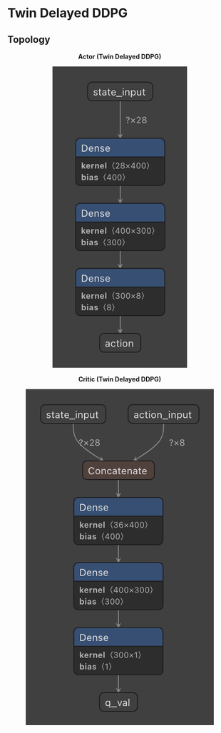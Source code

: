 # Twin Delayed DDPG

## Topology

<p align="center"><b>Actor (Twin Delayed DDPG)</b></p>
<p align="center">
  <img src="../img/model_A_TD3.png" alt="actor">
</p>

<p align="center"><b>Critic (Twin Delayed DDPG)</b></p>
<p align="center">
  <img src="../img/model_C_TD3.png" alt="critic">
</p>